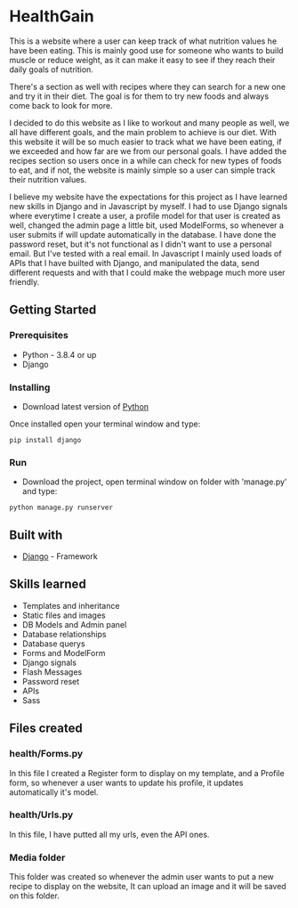 # HealthGain

This is a website where a user can keep track of what nutrition values he have been eating. This is mainly good use for someone who wants to build muscle or reduce weight, as it can make it easy to see if they reach their daily goals of nutrition.

There's a section as well with recipes where they can search for a new one and try it in their diet. The goal is for them to try new foods and always come back to look for more.

I decided to do this website as I like to workout and many people as well, we all have different goals, and the main problem to achieve is our diet. With this website it will be so much easier to track what we have been eating, if we exceeded and how far are we from our personal goals. I have added the recipes section so users once in a while can check for new types of foods to eat, and if not, the website is mainly simple so a user can simple track their nutrition values.

I believe my website have the expectations for this project as I have learned new skills in Django and in Javascript by myself. I had to use Django signals where everytime I create a user, a profile model for that user is created as well, changed the admin page a little bit, used ModelForms, so whenever a user submits if will update automatically in the database. I have done the password reset, but it's not functional as I didn't want to use a personal email. But I've tested with a real email.
In Javascript I mainly used loads of APIs that I have builted with Django, and manipulated the data, send different requests and with that I could make the webpage much more user friendly.

## Getting Started

### Prerequisites

  * Python - 3.8.4 or up
  * Django
 
### Installing

  * Download latest version of [Python](https://www.python.org/downloads/)
  
  Once installed open your terminal window and type:
  ```
  pip install django
  ```

### Run
 
 - Download the project, open terminal window on folder with 'manage.py' and type:
 ```
 python manage.py runserver
 ```
 

## Built with

 * [Django](https://www.djangoproject.com/) - Framework
 
## Skills learned

 * Templates and inheritance
 * Static files and images
 * DB Models and Admin panel
 * Database relationships
 * Database querys
 * Forms and ModelForm
 * Django signals
 * Flash Messages
 * Password reset
 * APIs
 * Sass
 
 ## Files created
 
 ### health/Forms.py
  In this file I created a Register form to display on my template, and a Profile form, so whenever a user wants to update his profile, it updates automatically it's model.
  
 ### health/Urls.py
  In this file, I have putted all my urls, even the API ones.
 
 ### Media folder
  This folder was created so whenever the admin user wants to put a new recipe to display on the website, It can upload an image and it will be saved on this folder.

